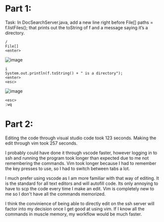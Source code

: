 # Part 1:

Task: In DocSearchServer.java, add a new line right before File[] paths = f.listFiles(); that prints out the toString of f and a message saying it’s a directory.

```
/
File[]
<enter>
```
![image](https://user-images.githubusercontent.com/114262093/205028448-7c47573e-29fe-4178-b36c-46ab2a91c0a1.png)

```
i
System.out.println(f.toString() + " is a directory");
<enter>
<esc>
```
![image](https://user-images.githubusercontent.com/114262093/205028747-dd14572c-5bb5-4660-a335-476312e1d1f4.png)

```
<esc>
:wq
```

# Part 2:

Editing the code through visual studio code took 123 seconds. Making the edit through vim took 257 seconds.

I probably could have done it through vscode faster, however logging in to ssh and running the program took longer than expected due to me not remembering the commands. Vim took longer because I had to remember the key presses to use, so I had to switch between tabs a lot.

I much prefer using vscode as I am more familiar with that way of editing. It is the standard for all text editors and will autofill code. Its only annoying to have to scp the code every time I make an edit. Vim is completely new to me so I don't have all the commands memorized.

I think the convinience of being able to directly edit on the ssh server will factor into my decision once I get good at using vim. If I know all the commands in muscle memory, my workflow would be much faster.
